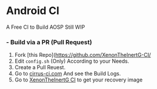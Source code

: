 # Android CI
A Free CI to Build AOSP
Still WIP
### - Build via a PR (Pull Request)
1. Fork [this Repo](https://github.com/XenonTheInertG-CI/
2. Edit ```config.sh``` (Only) According to your Needs.
3. Create a Pull Reuest.
4. Go to [cirrus-ci.com](https://cirrus-ci.com) And see the Build Logs.
5. Go to [XenonTheInertG CI](https://t.me/xenontheinertgci) to get your recovery image
